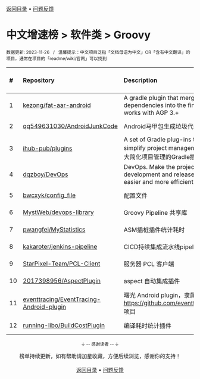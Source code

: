 <a href="https://github.com/GrowingGit/GitHub-Chinese-Top-Charts#github中文排行榜">返回目录</a> • <a href="/content/docs/feedback.md">问题反馈</a>

# 中文增速榜 > 软件类 > Groovy
<sub>数据更新: 2023-11-26&nbsp;&nbsp;&nbsp;/&nbsp;&nbsp;&nbsp;温馨提示：中文项目泛指「文档母语为中文」OR「含有中文翻译」的项目，通常在项目的「readme/wiki/官网」可以找到</sub>

|#|Repository|Description|Stars|Average daily growth|Updated|
|:-|:-|:-|:-|:-|:-|
|1|[kezong/fat-aar-android](https://github.com/kezong/fat-aar-android)|A gradle plugin that merge dependencies into the final aar file works with AGP 3.+|2967|2|2023-09-04|
|2|[qq549631030/AndroidJunkCode](https://github.com/qq549631030/AndroidJunkCode)|Android马甲包生成垃圾代码插件|867|1|2023-08-11|
|3|[ihub-pub/plugins](https://github.com/ihub-pub/plugins)|A set of Gradle plug-ins that greatly simplify project management / 一套极大简化项目管理的Gradle插件集|712|1|2023-11-25|
|4|[dqzboy/DevOps](https://github.com/dqzboy/DevOps)|DevOps. Make the project development and release simpler, easier and more efficient.|479|1|2023-11-10|
|5|[bwcxyk/config_file](https://github.com/bwcxyk/config_file)|配置文件|3|0|2023-11-13|
|6|[MystWeb/devops-library](https://github.com/MystWeb/devops-library)|Groovy Pipeline 共享库|5|0|2023-10-10|
|7|[pwangfei/MyStatistics](https://github.com/pwangfei/MyStatistics)|ASM插桩插件统计耗时|2|0|2023-08-23|
|8|[kakaroter/jenkins-pipeline](https://github.com/kakaroter/jenkins-pipeline)|CICD持续集成流水线pipeline通用模板|3|0|2023-08-21|
|9|[StarPixel-Team/PCL-Client](https://github.com/StarPixel-Team/PCL-Client)|服务器 PCL 客户端|2|0|2023-07-08|
|10|[2017398956/AspectPlugin](https://github.com/2017398956/AspectPlugin)|aspect 自动集成插件|19|0|2023-09-02|
|11|[eventtracing/EventTracing-Android-plugin](https://github.com/eventtracing/EventTracing-Android-plugin)|曙光 Android plugin，隶属于 https://github.com/eventtracing/dawn 项目|2|0|2023-06-28|
|12|[running-libo/BuildCostPlugin](https://github.com/running-libo/BuildCostPlugin)|编译耗时统计插件|2|0|2023-11-23|

<div align="center">
    <p><sub>↓ -- 感谢读者 -- ↓</sub></p>
    榜单持续更新，如有帮助请加星收藏，方便后续浏览，感谢你的支持！
</div>

<br/>

<div align="center"><a href="https://github.com/GrowingGit/GitHub-Chinese-Top-Charts#github中文排行榜">返回目录</a> • <a href="/content/docs/feedback.md">问题反馈</a></div>
